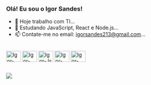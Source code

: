 ### Olá! Eu sou o Igor Sandes!

- 🔭 Hoje trabalho com TI...
- 🌱 Estudando JavaScript, React e Node.js...
- 📫 Contate-me no email: igorsandes213@gmail.com...
<div style="display: inline_block"><br>
  <img align="center" alt="Igor-HTML" height="30" width="40" src="https://cdn.jsdelivr.net/gh/devicons/devicon/icons/html5/html5-plain.svg">
  <img align="center" alt="Igor-CSS" height="30" width="40" src="https://cdn.jsdelivr.net/gh/devicons/devicon/icons/css3/css3-plain.svg">
  <img align="center" alt="Igor-Js" height="30" width="40" src="https://cdn.jsdelivr.net/gh/devicons/devicon/icons/javascript/javascript-plain.svg">
  <img align="center" alt="Igor-React" height="30" width="40" src="https://encrypted-tbn0.gstatic.com/images?q=tbn:ANd9GcSlGmKtrnxElpqw3AExKXPWWBulcwjlvDJa1Q&s">
  <img align="center" alt="Igor-Node" height="30" width="40" src="https://encrypted-tbn0.gstatic.com/images?q=tbn:ANd9GcRHFFYKb3mbrTPL5PiUzhfE_iBiGNx0UzCILQ&s">
</div>

##

<div>
  <a href="https://www.linkedin.com/in/igorsandesbr/" target="_blank"><img src="https://img.shields.io/badge/LinkedIn-0077B5?style=for-the-badge&logo=linkedin&logoColor=white"target="_blank"></a>
  
</div>
